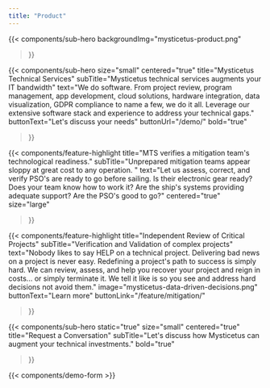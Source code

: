 ```yaml
---
title: "Product"
---
```


{{< components/sub-hero
	backgroundImg="mysticetus-product.png"
>}}

{{< components/sub-hero
	size="small"
	centered="true"
	title="Mysticetus Technical Services"
	subTitle="Mysticetus technical services augments your IT bandwidth"
	text="We do software. From project review, program management, app development, cloud solutions, hardware integration, data visualization, GDPR compliance to name a few, we do it all. Leverage our extensive software stack and experience to address your technical gaps."
	buttonText="Let's discuss your needs"
	buttonUrl="/demo/"
	bold="true"
>}}

<!-- comment out tab fields. cool functionality to play with later.
{{< components/tabs
	title="Industries"
>}}
-->

{{< components/feature-highlight
	title="MTS verifies a mitigation team's technological readiness."
	subTitle="Unprepared mitigation teams appear sloppy at great cost to any operation. "
	text="Let us assess, correct, and verify PSO's are ready to go before sailing. Is their electronic gear ready? Does your team know how to work it? Are the ship's systems providing adequate support? Are the PSO's good to go?"
	centered="true"
	size="large"
>}}

{{< components/feature-highlight
	title="Independent Review of Critical Projects"
	subTitle="Verification and Validation of complex projects"
	text="Nobody likes to say HELP on a technical project. Delivering bad news on a project is never easy. Redefining a project's path to success is simply hard. We can review, assess, and help you recover your project and reign in costs... or simply terminate it. We tell it like is so you see and address hard decisions not avoid them."
	image="mysticetus-data-driven-decisions.png"
	buttonText="Learn more"
	buttonLink="/feature/mitigation/"
>}}

<!-- comment out two panes 
{{< components/page-line >}}
{{< components/feature-highlight
	title="Increase accuracy"
	subTitle="Data collection"
	text="Collect crystal clear data and identifications with common and predefined formatting. Combined with automatically collected data, like GPS and position over time, gain access to highly accurate historical and predictive positioning."
	image="mysticetus-data-collection.png"
	imagePosition="right"
	buttonText="Learn more"
	buttonLink="/feature/data-collection/"
>}}
{{< components/page-line >}}
{{< components/feature-highlight
	title="Simplify everyday operations"
	subTitle="Reporting"
	text="Generate repeatable, consistent, and publication ready reports in seconds - not hours. Save time, eliminate data interpretation (short hand notes anyone?!), and eliminate dependencies on expensive GIS services."
	image="mysticetus-reporting.png"
	buttonText="Learn more"
	buttonLink="/feature/reporting/"
>}}
-->
{{< components/sub-hero
	static="true"
	size="small"
	centered="true"
	title="Request a Conversation"
	subTitle="Let's discuss how Mysticetus can augment your technical investments."
	bold="true"
>}}

{{< components/demo-form >}}
